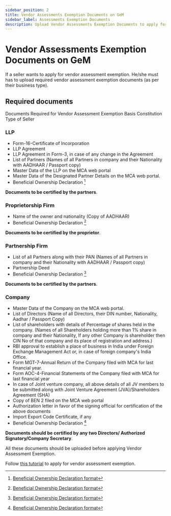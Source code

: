 ```yaml
---
sidebar_position: 2
title: Vendor Assessments Exemption Documents on GeM
sidebar_label: Assessments Exemption Documents
description: Upload Vendor Assessments Exemption Documents to apply for vendor assessment exemption on GeM (Government e-Marketplace) Portal
---
```


# Vendor Assessments Exemption Documents on GeM
If a seller wants to apply for vendor assessment exemption. He/she must has to upload required vendor assessment exemption documents (as per their business type).

## Required documents
Documents Required for Vendor Assessment Exemption Basis Constitution Type of Seller

### LLP
- Form-16-Certificate of Incorporation
- LLP Agreement
- LLP Agreement in Form-3, in case of any change in the Agreement
- List of Partners (Names of all Partners in company and their Nationality with AADHAAR / Passport copy)
- Master Data of the LLP on the MCA web portal
- Master Data of the Designated Partner Details on the MCA web portal.
- Beneficial Ownership Declaration [^1]

**Documents to be certified by the partners**.

### Proprietorship Firm
- Name of the owner and nationality (Copy of AADHAAR)
- Beneficial Ownership Declaration [^1]

**Documents to be certified by the proprietor**.

### Partnership Firm
- List of all Partners along with their PAN (Names of all Partners in company and their Nationality with AADHAAR / Passport copy)
- Partnership Deed
- Beneficial Ownership Declaration [^1]

**Documents to be certified by the partners**.

### Company
- Master Data of the Company on the MCA web portal.
- List of Directors (Name of all Directors, their DIN number, Nationality, Aadhar / Passport Copy)
- List of shareholders with details of Percentage of shares held in the company.
(Names of all Shareholders holding more than 1% share in company and their Nationality, If any other Company is shareholder then CIN No of that company and its place of registration and address.)
- RBI approval to establish a place of business in India under Foreign Exchange Management Act or, in case of foreign company's India Office.
- Form MGT-7-Annual Return of the Company filed with MCA for last financial year.
- Form AOC-4-Financial Statements of the Company filed with MCA for last financial year
- In case of Joint venture company, all above details of all JV members to be submitted along with Joint Venture Agreement (JVA)/Shareholders Agreement (SHA)
- Copy of BEN 2 filed on the MCA web portal
- Authorization letter in favor of the signing official for certification of the above documents
- Import Export Code Certificate, if any
- Beneficial Ownership Declaration [^1]

**Documents should be certified by any two Directors/ Authorized Signatory/Company Secretary**.

All these documents should be uploaded before applying Vendor Assessment Exemption.

Follow [this tutorial](/docs/seller-profile/vendor-assessment/assessment-exemption) to apply for vendor assessment exemption.

[^1]: [Beneficial Ownership Declaration format](https://assets-bg.gem.gov.in/resources/upload/shared_doc/beneficial-ownership-declaration-format_1632115898.pdf)